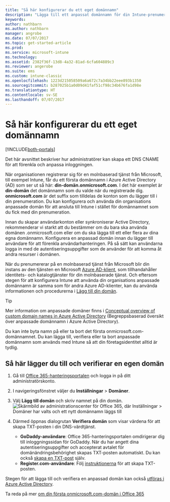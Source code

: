 ```yaml
---
title: "Så här konfigurerar du ett eget domännamn"
description: "Lägga till ett anpassat domännamn för din Intune-prenumeration"
keywords: 
author: nathbarn
ms.author: nathbarn
manager: angrobe
ms.date: 07/07/2017
ms.topic: get-started-article
ms.prod: 
ms.service: microsoft-intune
ms.technology: 
ms.assetid: 2382f36f-13d8-4a32-81ad-6cfa604889c3
ms.reviewer: angerobe
ms.suite: ems
ms.custom: intune-classic
ms.openlocfilehash: 1223d215058509a6a672c7a34bb22eee893b1350
ms.sourcegitcommit: b287025b1a0d09d41faf51cf98c34b676fa1d98e
ms.translationtype: HT
ms.contentlocale: sv-SE
ms.lasthandoff: 07/07/2017
---
```

# <a name="configure-a-custom-domain-name"></a>Så här konfigurerar du ett eget domännamn

[!INCLUDE[both-portals](./includes/note-for-both-portals.md)]

Det här avsnittet beskriver hur administratörer kan skapa ett DNS CNAME för att förenkla och anpassa inloggningen.

När organisationen registrerar sig för en molnbaserad tjänst från Microsoft, till exempel Intune, får du ett första domännamn i Azure Active Directory (AD) som ser ut så här: **din-domän.onmicrosoft.com**. I det här exemplet är **din-domän** det domännamn som du valde när du registrerade dig. **onmicrosoft.com** är det suffix som tilldelas de konton som du lägger till i din prenumeration. Du kan konfigurera och använda din organisations anpassade domän för att ansluta till Intune i stället för domännamnet som du fick med din prenumeration.

Innan du skapar användarkonton eller synkroniserar Active Directory, rekommenderar vi starkt att du bestämmer om du bara ska använda domänen .onmicrosoft.com eller om du ska lägga till ett eller flera av dina egna domännamn. Konfigurera en anpassad domän innan du lägger till användare för att förenkla användarhanteringen. På så sätt kan användarna logga in med de autentiseringsuppgifter som de använder för att komma åt andra resurser i domänen.

När du prenumererar på en molnbaserad tjänst från Microsoft blir din instans av den tjänsten en Microsoft [Azure AD-klient](http://technet.microsoft.com/library/jj573650.aspx#BKMK_WhatIsAnAzureADTenant), som tillhandahåller identitets- och katalogtjänster för din molnbaserade tjänst. Och eftersom stegen för att konfigurera Intune att använda din organisations anpassade domännamn är samma som för andra Azure AD-klienter, kan du använda informationen och procedurerna i [Lägg till din domän](https://azure.microsoft.com/documentation/articles/active-directory-add-domain/).

> [!TIP]
> Mer information om anpassade domäner finns i [Conceptual overview of custom domain names in Azure Active Directory](https://azure.microsoft.com/documentation/articles/active-directory-add-domain-concepts/) (Begreppsbaserad översikt över anpassade domännamn i Azure Active Directory).

Du kan inte byta namn på eller ta bort det första onmicrosoft.com-domännamnet. Du kan lägga till, verifiera eller ta bort anpassade domännamn som används med Intune så att din företagsidentitet alltid är tydlig.

## <a name="to-add-and-verify-your-custom-domain"></a>Så här lägger du till och verifierar en egen domän

1. Gå till [Office 365-hanteringsportalen](https://portal.office.com/Admin/Default.aspx) och logga in på ditt administratörskonto.

2. I navigeringsfönstret väljer du **Inställningar** &gt; **Domäner**.

3. Välj **Lägg till domän** och skriv namnet på din domän.
   ![Skärmbild av administrationscenter för Office 365, där Inställningar > Domäner har valts och ett nytt domännamn läggs till](./media/domain-custom-add.png)
4. Därmed öppnas dialogrutan **Verifiera domän** som visar värdena för att skapa TXT-posten i din DNS-värdtjänst.
    - **GoDaddy-användare**: Office 365-hanteringsportalen omdirigerar dig till inloggningssidan för GoDaddy. När du har angett dina autentiseringsuppgifter och accepterat avtalet för domänändringsbehörighet skapas TXT-posten automatiskt. Du kan också [skapa en TXT-post](https://support.office.com/article/Create-DNS-records-at-GoDaddy-for-Office-365-f40a9185-b6d5-4a80-bb31-aa3bb0cab48a) själv.
    - **Register.com-användare**: Följ [instruktionerna](https://support.office.com/article/Create-DNS-records-at-Register-com-for-Office-365-55bd8c38-3316-48ae-a368-4959b2c1684e#BKMK_verify) för att skapa TXT-posten.

Stegen för att lägga till och verifiera en anpassad domän kan också [utföras i Azure Active Directory](https://azure.microsoft.com/documentation/articles/active-directory-add-domain/).

Ta reda på mer [om din första onmicrosoft.com-domän i Office 365](https://support.office.com/article/About-your-initial-onmicrosoft-com-domain-in-Office-365-B9FC3018-8844-43F3-8DB1-1B3A8E9CFD5A)
